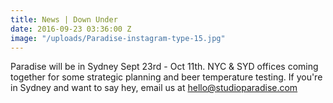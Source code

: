 ```yaml
---
title: News | Down Under
date: 2016-09-23 03:36:00 Z
image: "/uploads/Paradise-instagram-type-15.jpg"
---
```


Paradise will be in Sydney Sept 23rd - Oct 11th. NYC & SYD offices coming together for some strategic planning and beer temperature testing. If you're in Sydney and want to say hey, email us at hello@studioparadise.com